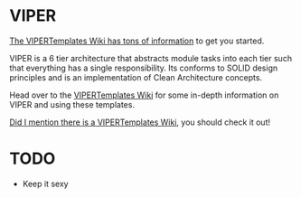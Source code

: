 # VIPER
[The VIPERTemplates Wiki has tons of information](https://github.com/ColdLogical/VIPERTemplates/wiki) to get you started.

VIPER is a 6 tier architecture that abstracts module tasks into each tier such that everything has a single responsibility. Its conforms to SOLID design principles and is an implementation of Clean Architecture concepts.

Head over to the [VIPERTemplates Wiki](https://github.com/ColdLogical/VIPERTemplates/wiki) for some in-depth information on VIPER and using these templates.

[Did I mention there is a VIPERTemplates Wiki](https://github.com/ColdLogical/VIPERTemplates/wiki), you should check it out!

# TODO

- Keep it sexy
